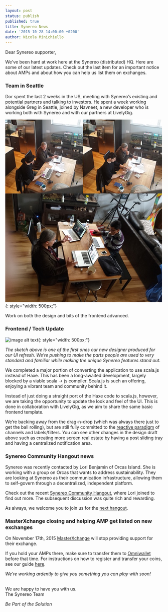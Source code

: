 ```yaml
---
layout: post
status: publish
published: true
title: Synereo News
date: '2015-10-28 14:00:00 +0200'
author: Nicola Minichiello
---
```

Dear Synereo supporter,

We've been hard at work here at the Synereo (distributed) HQ. Here are some of our latest updates. Check out the last item for an important notice about AMPs and about how you can help us list them on exchanges.

### Team in Seattle

Dor spent the last 2 weeks in the US, meeting with Synereo’s existing and potential partners and talking to investors. He spent a week working alongside Greg in Seattle, joined by Navneet, a new developer who is working both with Synereo and with our partners at LivelyGig.

![image alt text](/img/uploads/seattleteam.jpg){: style="width: 500px;"}

Work on both the design and bits of the frontend advanced.

### Frontend / Tech Update

![image alt text](/img/uploads/mockup.jpg){: style="width: 500px;"}

*The sketch above is one of the first ones our new designer produced for our UI refresh. We’re pushing to make the parts people are used to very standard and familiar while making the unique Synereo features stand out.*

We completed a major portion of converting the application to use scala.js instead of Haxe. This has been a long-awaited development, largely blocked by a viable scala -> js compiler. Scala.js is such an offering, enjoying a vibrant team and community behind it. 

Instead of just doing a straight port of the Haxe code to scala.js, however, we are taking the opportunity to update the look and feel of the UI. This is done in collaboration with LivelyGig, as we aim to share the same basic frontend template.

We’re backing away from the drag-n-drop (which was always there just to get the ball rolling), but are still fully committed to the [reactive paradigm](https://drive.google.com/file/d/0B5I9qM5f_1cfd1VuYWoyWlJBaE0/view?usp=sharing) of channels and labels/filters. You can see other changes in the design draft above such as creating more screen real estate by having a post sliding tray and having a centralized notification area. 

### Synereo Community Hangout news

Synereo was recently contacted by Lori Benjamin of Orcas Island. She is working with a group on Orcas that wants to address sustainability. They are looking at Synereo as their communication infrastructure, allowing them to self-govern through a decentralized, independent platform. 

Check out the recent [Synereo Community Hangout](https://www.youtube.com/watch?v=131BRGMZ-i8), where Lori joined to find out more. The subsequent discussion was quite rich and rewarding. 

As always, we welcome you to join us for the [next hangout](https://plus.google.com/u/0/b/109002904706315055045/events/c7qopskh9ohpdf7j4gfsgpc4750).

### MasterXchange closing and helping AMP get listed on new exchanges

On November 17th, 2015 [MasterXchange](https://masterxchange.com) will stop providing support for their exchange. 

If you hold your AMPs there, make sure to transfer them to [Omniwallet](https://omniwallet.org/) before that time. For instructions on how to register and transfer your coins, see our guide [here](http://blog.synereo.com/2015/10/27/MasterXchange-closing-and-helping-AMPs/).

*We’re working ardently to give you something you can play with soon!*

<BR>
We are happy to have you with us.

<BR>
The Synereo Team

*Be Part of the Solution*




